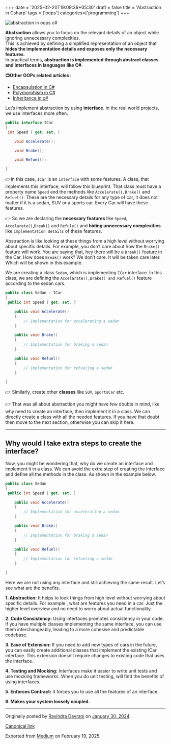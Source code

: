 +++
date = '2025-02-20T19:09:36+05:30'
draft = false
title = 'Abstraction in Csharp'
tags = ['oops']
categories=['programming'] 
+++

![abstraction in oops c#](/images/1_6CWERFGOQbJWr-R6wNi2oA.png)

**Abstraction** allows you to focus on the relevant details of an object while ignoring unnecessary complexities.  
This is achieved by defining a simplified representation of an object that **hides the implementation details and exposes only the necessary features**.  
In practical terms, **abstraction is implemented through abstract classes and interfaces in languages like C#**.

**📺Other OOPs related articles :**

- [Encapsulation in C#](/posts/encapsulation-in-csharp/)
- [Polymorphism in C#](/posts/polymorphism-in-csharp/)
- [Inheritance in c#](/posts/inheritance-in-csharp/)

Let’s implement abstraction by using **interface**. In the real world projects, we use interfaces more often.

```cs
public interface ICar
{
 int Speed { get; set; }

    void Accelerate();

    void Brake();

    void Refuel();

}
```

👉In this case, `ICar` is an `interface` with some features. A class, that implements this interface, will follow this blueprint. That class must have a property name `Speed` and the methods like `Accelerate(),Brake()` and `Refuel()`. These are the necessary details for any type of car, it does not matter if it is a sedan, SUV or a sports car. Every Car will have these features.

👉 So we are declaring the **necessary features** like `Speed`, `Accelarate()`,`Break()` and `Refule()` and **hiding unnecessary complexities** like `implementation details` of these features.

Abstraction is like looking at these things from a high level without worrying about specific details. For example, you don’t care about how the `Brake()` feature will work. You are saying that, hey there will be a `Break()` feature in the Car. How does `Break()` work? We don’t care. It will be taken care later. Which will be shown in this example.

We are creating a class `Sedan`, which is implementing `ICar` interface. In this class, we are defining the `Accelarate(),Brake() and Refuel()` feature according to the sedan cars.

```cs
public class Sedan : ICar
{
 public int Speed { get; set; }

    public void Accelerate()
    {
        // Implementation for accelerating a sedan
    }

    public void Brake()
    {
        // Implementation for braking a sedan
    }

    public void Refuel()
    {
        // Implementation for refueling a sedan
    }

}
```

👉 Similarly, create other **classes** like `SUV`, `SportsCar` etc.

👉 That was all about abstraction you might have few doubts in mind, like why need to create an interface, then implement it in a class. We can directly create a class with all the needed features. If you have that doubt then move to the next section, otherwise you can skip it here.

---

## Why would I take extra steps to create the interface?

Now, you might be wondering that, why do we create an interface and implement it in a class. We can avoid the extra step of creating the interface and define all the methods in the class. As shown in the example below.

```cs
public class Sedan
{
 public int Speed { get; set; }

    public void Accelerate()
    {
        // Implementation for accelerating a sedan
    }

    public void Brake()
    {
        // Implementation for braking a sedan
    }

    public void Refuel()
    {
        // Implementation for refueling a sedan
    }

}
```

Here we are not using any interface and still achieving the same result. Let’s see what are the benefits.

**1. Abstraction:** It helps to look things from high level without worrying about specific details. For example , what are features you need in a car. Just the higher level overview and no need to worry about actual functionality.

**2. Code Consistency:** Using interfaces promotes consistency in your code. If you have multiple classes implementing the same interface, you can use them interchangeably, leading to a more cohesive and predictable codebase.

**3. Ease of Extension:** If you need to add new types of cars in the future, you can easily create additional classes that implement the existing ICar interface. This extension doesn’t require changes to existing code that uses the interface.

**4. Testing and Mocking:** Interfaces make it easier to write unit tests and use mocking frameworks. When you do unit testing, will find the benefits of using interfaces.

**5. Enforces Contract:** It forces you to use all the features of an interface.

**6. Makes your system loosely coupled.**

---

Originally posted by [Ravindra Devrani](https://medium.com/@ravindradevrani) on [January 30, 2024](https://medium.com/p/c3d4c832942a).

[Canonical link](https://medium.com/@ravindradevrani/abstraction-in-c-c3d4c832942a)

Exported from [Medium](https://medium.com) on February 19, 2025.
